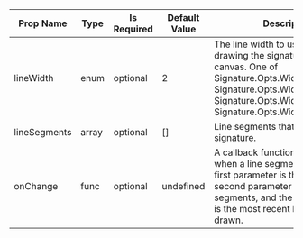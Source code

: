 <table><thead><tr><th>Prop Name</th><th>Type</th><th>Is Required</th><th>Default Value</th><th>Description</th></tr></thead><tbody><tr><td>lineWidth</td><td>enum</td><td>optional</td><td>2</td><td>The line width to use when drawing the signature on the canvas. One of Signature.Opts.Width.EXTRA_FINE, Signature.Opts.Width.FINE, Signature.Opts.Width.MEDIUM, Signature.Opts.Width.HEAVY.</td></tr><tr><td>lineSegments</td><td>array</td><td>optional</td><td>[]</td><td>Line segments that define signature.</td></tr><tr><td>onChange</td><td>func</td><td>optional</td><td>undefined</td><td>A callback function to execute when a line segment is drawn. The first parameter is the event, the second parameter is all the line segments, and the last parameter is the most recent line segment drawn.</td></tr></tbody><table>